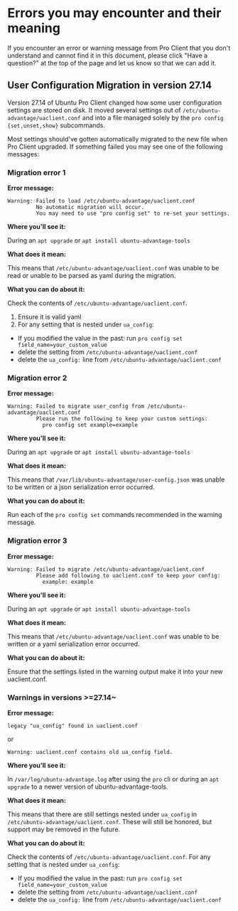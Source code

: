 # Errors you may encounter and their meaning

If you encounter an error or warning message from Pro Client that you don't understand and cannot find it in this document, please click "Have a question?" at the top of the page and let us know so that we can add it.

## User Configuration Migration in version 27.14

Version 27.14 of Ubuntu Pro Client changed how some user configuration settings are stored on disk. It moved several settings out of `/etc/ubuntu-advantage/uaclient.conf` and into a file managed solely by the `pro config {set,unset,show}` subcommands.

Most settings should've gotten automatically migrated to the new file when Pro Client upgraded. If something failed you may see one of the following messages:

### Migration error 1
**Error message:**
```
Warning: Failed to load /etc/ubuntu-advantage/uaclient.conf
         No automatic migration will occur.
         You may need to use "pro config set" to re-set your settings.
```

**Where you'll see it:**

During an `apt upgrade` or `apt install ubuntu-advantage-tools`

**What does it mean:**

This means that `/etc/ubuntu-advantage/uaclient.conf` was unable to be read or unable to be parsed as yaml during the migration.

**What you can do about it:**

Check the contents of `/etc/ubuntu-advantage/uaclient.conf`.
1. Ensure it is valid yaml
2. For any setting that is nested under `ua_config`:
  - If you modified the value in the past: run `pro config set field_name=your_custom_value`
  - delete the setting from `/etc/ubuntu-advantage/uaclient.conf`
  - delete the `ua_config:` line from `/etc/ubuntu-advantage/uaclient.conf`

### Migration error 2
**Error message:**
```
Warning: Failed to migrate user_config from /etc/ubuntu-advantage/uaclient.conf
         Please run the following to keep your custom settings:
           pro config set example=example
```

**Where you'll see it:**

During an `apt upgrade` or `apt install ubuntu-advantage-tools`

**What does it mean:**

This means that `/var/lib/ubuntu-advantage/user-config.json` was unable to be written or a json serialization error occurred.

**What you can do about it:**

Run each of the `pro config set` commands recommended in the warning message.

### Migration error 3
**Error message:**
```
Warning: Failed to migrate /etc/ubuntu-advantage/uaclient.conf
         Please add following to uaclient.conf to keep your config:
           example: example
```

**Where you'll see it:**

During an `apt upgrade` or `apt install ubuntu-advantage-tools`

**What does it mean:**

This means that `/etc/ubuntu-advantage/uaclient.conf` was unable to be written or a yaml serialization error occurred.

**What you can do about it:**

Ensure that the settings listed in the warning output make it into your new uaclient.conf.

### Warnings in versions >=27.14~

**Error message:**
```
legacy "ua_config" found in uaclient.conf
```
or
```
Warning: uaclient.conf contains old ua_config field.
```

**Where you'll see it:**

In `/var/log/ubuntu-advantage.log` after using the `pro` cli or during an `apt upgrade` to a newer version of ubuntu-advantage-tools.

**What does it mean:**

This means that there are still settings nested under `ua_config` in `/etc/ubuntu-advantage/uaclient.conf`. These will still be honored, but support may be removed in the future.

**What you can do about it:**

Check the contents of `/etc/ubuntu-advantage/uaclient.conf`.
For any setting that is nested under `ua_config`:
- If you modified the value in the past: run `pro config set field_name=your_custom_value`
- delete the setting from `/etc/ubuntu-advantage/uaclient.conf`
- delete the `ua_config:` line from `/etc/ubuntu-advantage/uaclient.conf`
